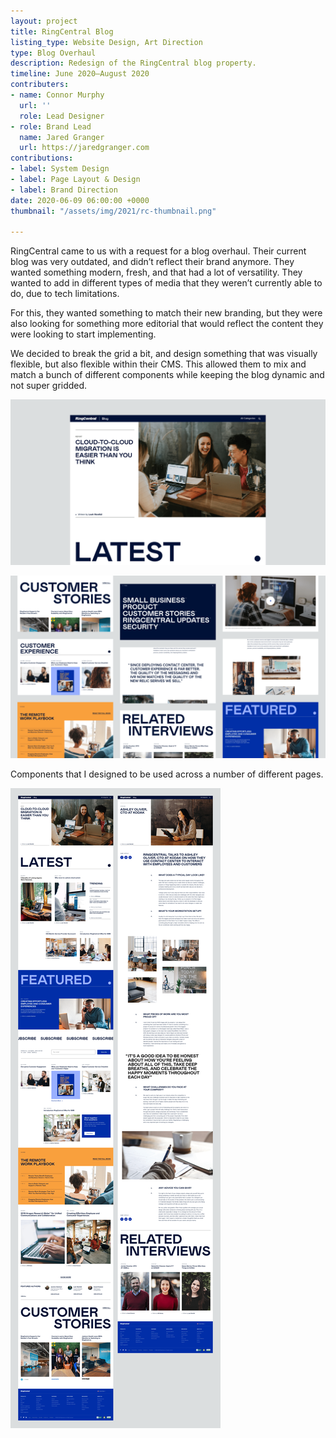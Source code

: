 ```yaml
---
layout: project
title: RingCentral Blog
listing_type: Website Design, Art Direction
type: Blog Overhaul
description: Redesign of the RingCentral blog property.
timeline: June 2020–August 2020
contributers:
- name: Connor Murphy
  url: ''
  role: Lead Designer
- role: Brand Lead
  name: Jared Granger
  url: https://jaredgranger.com
contributions:
- label: System Design
- label: Page Layout & Design
- label: Brand Direction
date: 2020-06-09 06:00:00 +0000
thumbnail: "/assets/img/2021/rc-thumbnail.png"

---
```

RingCentral came to us with a request for a blog overhaul. Their current blog was very outdated, and didn’t reflect their brand anymore. They wanted something modern, fresh, and that had a lot of versatility. They wanted to add in different types of media that they weren’t currently able to do, due to tech limitations.

For this, they wanted something to match their new branding, but they were also looking for something more editorial that would reflect the content they were looking to start implementing.

We decided to break the grid a bit, and design something that was visually flexible, but also flexible within their CMS. This allowed them to mix and match a bunch of different components while keeping the blog dynamic and not super gridded.

![](/assets/img/2021/2-rc-f.png)

![](/assets/img/2021/1-rc-components.png)

Components that I designed to be used across a number of different pages.

![](/assets/img/2021/3-rc-full.png)